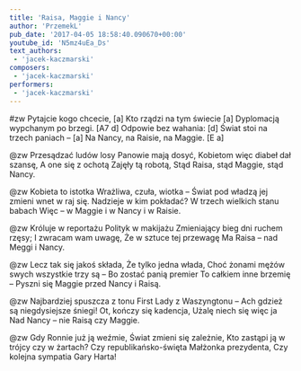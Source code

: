 ```yaml
---
title: 'Raisa, Maggie i Nancy'
author: 'PrzemekL'
pub_date: '2017-04-05 18:58:40.090670+00:00'
youtube_id: 'N5mz4uEa_Ds'
text_authors:
 - 'jacek-kaczmarski'
composers:
 - 'jacek-kaczmarski'
performers:
 - 'jacek-kaczmarski'
---
```


#zw
Pytajcie kogo chcecie, [a]
Kto rządzi na tym świecie [a]
Dyplomacją wypchanym po brzegi. [A7 d]
Odpowie bez wahania: [d]
Świat stoi na trzech paniach – [a]
Na Nancy, na Raisie, na Maggie. [E a]

@zw
Przesądzać ludów losy
Panowie mają dosyć,
Kobietom więc diabeł dał szansę,
A one się z ochotą
Zajęły tą robotą,
Stąd Raisa, stąd Maggie, stąd Nancy.

@zw
Kobieta to istotka
Wrażliwa, czuła, wiotka –
Świat pod władzą jej zmieni wnet w raj się.
Nadzieje w kim pokładać?
W trzech wielkich stanu babach
Więc – w Maggie i w Nancy i w Raisie.

@zw
Króluje w reportażu
Polityk w makijażu
Zmieniający bieg dni ruchem rzęsy;
I zwracam wam uwagę,
Że w sztuce tej przewagę
Ma Raisa – nad Meggi i Nancy.

@zw
Lecz tak się jakoś składa,
Że tylko jedna włada,
Choć żonami mężów swych wszystkie trzy są –
Bo zostać panią premier
To całkiem inne brzemię –
Pyszni się Maggie przed Nancy i Raisą.

@zw
Najbardziej spuszcza z tonu
First Lady z Waszyngtonu –
Ach gdzież są niegdysiejsze śniegi!
Ot, kończy się kadencja,
Użalę niech się więc ja
Nad Nancy – nie Raisą czy Maggie.

@zw
Gdy Ronnie już ją weźmie,
Świat zmieni się zależnie,
Kto zastąpi ją w trójcy czy w żartach?
Czy republikańsko-święta
Małżonka prezydenta,
Czy kolejna sympatia Gary Harta!